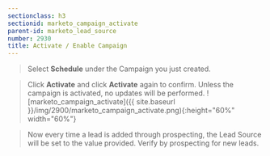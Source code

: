 ```yaml
---
sectionclass: h3
sectionid: marketo_campaign_activate
parent-id: marketo_lead_source
number: 2930
title: Activate / Enable Campaign
---
```


> Select **Schedule** under the Campaign you just created.

> Click **Activate** and click **Activate** again to confirm. Unless the campaign is activated, no updates will be performed.
![marketo_campaign_activate]({{ site.baseurl }}/img/2900/marketo_campaign_activate.png){:height="60%" width="60%"}

> Now every time a lead is added through prospecting, the Lead Source will be set to the value provided.
Verify by prospecting for new leads.
